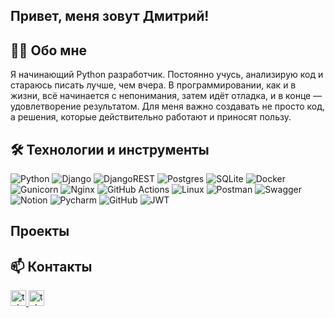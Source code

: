 ## Привет, меня зовут Дмитрий!

## 👨‍💻 Обо мне
Я  начинающий Python разработчик. Постоянно учусь, анализирую код и стараюсь писать лучше, чем вчера. В программировании, как и в жизни, всё начинается с непонимания, затем идёт отладка, и в конце — удовлетворение результатом. Для меня важно создавать не просто код, а решения, которые действительно работают и приносят пользу.

## 🛠️ Технологии и инструменты
![Python](https://img.shields.io/badge/python-3670A0?style=for-the-badge&logo=python&logoColor=ffdd54)
![Django](https://img.shields.io/badge/django-%23092E20.svg?style=for-the-badge&logo=django&logoColor=white)
![DjangoREST](https://img.shields.io/badge/DJANGO-REST-ff1709?style=for-the-badge&logo=django&logoColor=white&color=ff1709&labelColor=gray)
![Postgres](https://img.shields.io/badge/postgres-%23316192.svg?style=for-the-badge&logo=postgresql&logoColor=white)
![SQLite](https://img.shields.io/badge/sqlite-%2307405e.svg?style=for-the-badge&logo=sqlite&logoColor=white)
![Docker](https://img.shields.io/badge/docker-%230db7ed.svg?style=for-the-badge&logo=docker&logoColor=white)
![Gunicorn](https://img.shields.io/badge/gunicorn-%298729.svg?style=for-the-badge&logo=gunicorn&logoColor=white)
![Nginx](https://img.shields.io/badge/nginx-%23009639.svg?style=for-the-badge&logo=nginx&logoColor=white)
![GitHub Actions](https://img.shields.io/badge/github%20actions-%232671E5.svg?style=for-the-badge&logo=githubactions&logoColor=white)
![Linux](https://img.shields.io/badge/Linux-FCC624?style=for-the-badge&logo=linux&logoColor=black)
![Postman](https://img.shields.io/badge/Postman-FF6C37?style=for-the-badge&logo=postman&logoColor=white)
![Swagger](https://img.shields.io/badge/-Swagger-%23Clojure?style=for-the-badge&logo=swagger&logoColor=white)
![Notion](https://img.shields.io/badge/Notion-%23000000.svg?style=for-the-badge&logo=notion&logoColor=white)
![Pycharm](https://img.shields.io/badge/pycharm-%23008000?style=for-the-badge&logo=pycharm)
![GitHub](https://img.shields.io/badge/github-%23121011.svg?style=for-the-badge&logo=github&logoColor=white)
![JWT](https://img.shields.io/badge/JWT-black?style=for-the-badge&logo=JSON%20web%20tokens)


## Проекты

## 📫 Контакты
<div>
  <a href="https://t.me/Chameleon_One" target="_blank">
    <img src="https://img.shields.io/badge/telegram-%231E90FF?style=for-the-badge&link=https%3A%2F%2Ft.me%2FChameleon_One" height="25" alt="telegram logo"/>
  </a>
  <a href="mailto:dmitriynaryshkin@yandex.ru" target="_blank">
    <img src="https://img.shields.io/badge/mail-%23FF0000?style=for-the-badge" height="25" alt="telegram logo"/>
  </a>
</div>
